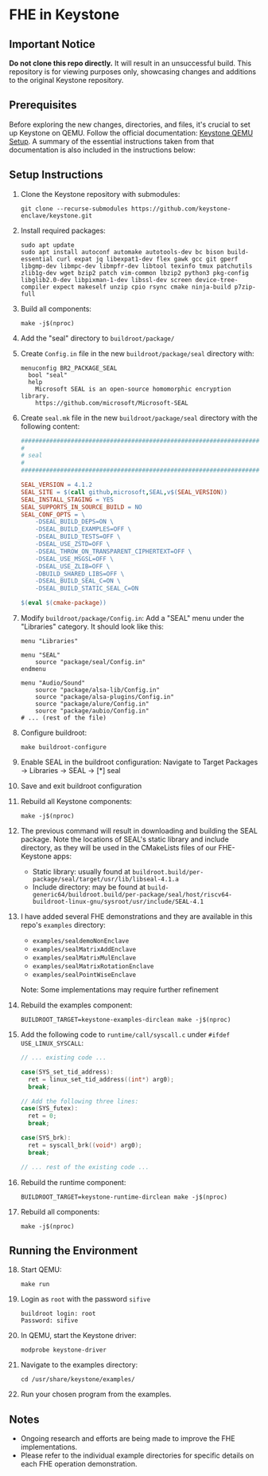 # FHE in Keystone

## Important Notice
**Do not clone this repo directly.** It will result in an unsuccessful build. This repository is for viewing purposes only, showcasing changes and additions to the original Keystone repository.

## Prerequisites
Before exploring the new changes, directories, and files, it's crucial to set up Keystone on QEMU. Follow the official documentation: [Keystone QEMU Setup](https://docs.keystone-enclave.org/en/latest/Getting-Started/QEMU-Setup-Repository.html). A summary of the essential instructions taken from that documentation is also included in the instructions below:

## Setup Instructions

1. Clone the Keystone repository with submodules:
   ```
   git clone --recurse-submodules https://github.com/keystone-enclave/keystone.git
   ```

2. Install required packages:
   ```
   sudo apt update
   sudo apt install autoconf automake autotools-dev bc bison build-essential curl expat jq libexpat1-dev flex gawk gcc git gperf libgmp-dev libmpc-dev libmpfr-dev libtool texinfo tmux patchutils zlib1g-dev wget bzip2 patch vim-common lbzip2 python3 pkg-config libglib2.0-dev libpixman-1-dev libssl-dev screen device-tree-compiler expect makeself unzip cpio rsync cmake ninja-build p7zip-full
   ```

3. Build all components:
   ```
   make -j$(nproc)
   ```

4. Add the "seal" directory to `buildroot/package/`

5. Create `Config.in` file in the new `buildroot/package/seal` directory with:
   ```
   menuconfig BR2_PACKAGE_SEAL
     bool "seal"
     help
       Microsoft SEAL is an open-source homomorphic encryption library.
       https://github.com/microsoft/Microsoft-SEAL
   ```

6. Create `seal.mk` file in the new `buildroot/package/seal` directory with the following content:
   ```makefile
   ################################################################################
   #
   # seal
   #
   ################################################################################

   SEAL_VERSION = 4.1.2
   SEAL_SITE = $(call github,microsoft,SEAL,v$(SEAL_VERSION))
   SEAL_INSTALL_STAGING = YES
   SEAL_SUPPORTS_IN_SOURCE_BUILD = NO
   SEAL_CONF_OPTS = \
       -DSEAL_BUILD_DEPS=ON \
       -DSEAL_BUILD_EXAMPLES=OFF \
       -DSEAL_BUILD_TESTS=OFF \
       -DSEAL_USE_ZSTD=OFF \
       -DSEAL_THROW_ON_TRANSPARENT_CIPHERTEXT=OFF \
       -DSEAL_USE_MSGSL=OFF \
       -DSEAL_USE_ZLIB=OFF \
       -DBUILD_SHARED_LIBS=OFF \
       -DSEAL_BUILD_SEAL_C=ON \
       -DSEAL_BUILD_STATIC_SEAL_C=ON

   $(eval $(cmake-package))
   ```

7. Modify `buildroot/package/Config.in`:
   Add a "SEAL" menu under the "Libraries" category. It should look like this:
   ```
   menu "Libraries"

   menu "SEAL"
       source "package/seal/Config.in"
   endmenu

   menu "Audio/Sound"
       source "package/alsa-lib/Config.in"
       source "package/alsa-plugins/Config.in"
       source "package/alure/Config.in"
       source "package/aubio/Config.in"
   # ... (rest of the file)
   ```

8. Configure buildroot:
   ```
   make buildroot-configure
   ```

9. Enable SEAL in the buildroot configuration:
   Navigate to Target Packages -> Libraries -> SEAL -> [*] seal

10. Save and exit buildroot configuration

11. Rebuild all Keystone components:
    ```
    make -j$(nproc)
    ```

12. The previous command will result in downloading and building the SEAL package. Note the locations of SEAL's static library and include directory, as they will be used in the CMakeLists files of our FHE-Keystone apps:
    - Static library: usually found at `buildroot.build/per-package/seal/target/usr/lib/libseal-4.1.a`
    - Include directory: may be found at `build-generic64/buildroot.build/per-package/seal/host/riscv64-buildroot-linux-gnu/sysroot/usr/include/SEAL-4.1`

13. I have added several FHE demonstrations and they are available in this repo's `examples` directory:
    - `examples/sealdemoNonEnclave`
    - `examples/sealMatrixAddEnclave`
    - `examples/sealMatrixMulEnclave`
    - `examples/sealMatrixRotationEnclave`
    - `examples/sealPointWiseEnclave`

    Note: Some implementations may require further refinement

14. Rebuild the examples component:
    ```
    BUILDROOT_TARGET=keystone-examples-dirclean make -j$(nproc)
    ```

15. Add the following code to `runtime/call/syscall.c` under `#ifdef USE_LINUX_SYSCALL`:

    ```c
    // ... existing code ...

    case(SYS_set_tid_address):
      ret = linux_set_tid_address((int*) arg0);
      break;

    // Add the following three lines:
    case(SYS_futex):
      ret = 0;
      break;
    
    case(SYS_brk):
      ret = syscall_brk((void*) arg0);
      break;

    // ... rest of the existing code ...
    ```

16. Rebuild the runtime component:
    ```
    BUILDROOT_TARGET=keystone-runtime-dirclean make -j$(nproc)
    ```

17. Rebuild all components:
    ```
    make -j$(nproc)
    ```

## Running the Environment

18. Start QEMU:
    ```
    make run
    ```

19. Login as `root` with the password `sifive`
    ```
    buildroot login: root
    Password: sifive
    ```
      
21. In QEMU, start the Keystone driver:
    ```
    modprobe keystone-driver
    ```

22. Navigate to the examples directory:
    ```
    cd /usr/share/keystone/examples/
    ```

21. Run your chosen program from the examples.

## Notes
- Ongoing research and efforts are being made to improve the FHE implementations.
- Please refer to the individual example directories for specific details on each FHE operation demonstration.
